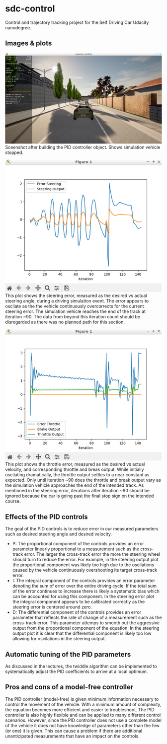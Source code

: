 # sdc-control
Control and trajectory tracking project for the Self Driving Car Udacity nanodegree.

## Images & plots

![Alt test](https://github.com/GabrielMaguire/sdc-control/blob/main/images/p1.png)
Sceenshot after building the PID controller object. Shows simulation vehicle stopped.

![Alt test](https://github.com/GabrielMaguire/sdc-control/blob/main/images/steer_error.png)
This plot shows the steering error, measured as the desired vs actual steering angle, during a driving simulation event. The error appears to oscilate as the the vehicle continuously overcorrects for the current steering error. The simulation vehicle reaches the end of the track at iteration ~90. The data from beyond this iteration count should be disregarded as there was no planned path for this section.

![Alt test](https://github.com/GabrielMaguire/sdc-control/blob/main/images/throttle_error.png)
This plot shows the throttle error, measured as the desired vs actual velocity, and corresponding throttle and break output. While initially oscilating dramatically, the throttle output settles to a near constant as expected. Only until iteration ~90 does the throttle and break output vary as the simulation vehicle approaches the end of the intended track. As mentioned in the steering error, iterations after iteration ~90 should be ignored because the car is going past the final stop sign on the intended course.

## Effects of the PID controls

The goal of the PID controls is to reduce error in our measured parameters such as desired steering angle and desired velocity.
* P: The proportional component of the controls provides an error parameter linearly proportional to a measurement such as the cross-track error. The larger the cross-track error the more the steering wheel should turn to reduce the error. For example, in the steering output plot the proportional component was likely too high due to the oscilations caused by the vehicle continuously overshooting its target cross-track error.
* I: The integral component of the controls provides an error parameter denoting the sum of error over the entire driving cycle. If the total sum of the error continues to increase there is likely a systematic bias which can be accounted for using this component. In the steering error plot the integral component appears to be calibrated correctly as the steering error is centered around zero.
* D: The differential component of the controls provides an error parameter that reflects the rate of change of a measurement such as the cross-track error. This parameter attemps to smooth out the aggressive output from the proportional component of the equation. In the steering output plot it is clear that the differential component is likely too low allowing for oscilations in the steering output.

## Automatic tuning of the PID parameters

As discussed in the lectures, the twiddle algorithm can be implemented to systematically adjust the PID coefficients to arrive at a local optimum.

## Pros and cons of a model-free controller

The PID controller (model-free) is given minimum information necessary to control the movement of the vehicle. With a minimum amount of complexity, the equation becomes more efficient and easier to troubleshoot. The PID controller is also highly flexible and can be applied to many different control scenarios. However, since the PID controller does not use a complete model of the vehicle it does not have knowledge of parameters other than the few (or one) it is given. This can cause a problem if there are additional unanticipated measurements that have an impact on the controls.